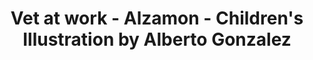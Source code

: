 ---
layout: portfolio
title: Vet at work - Alzamon - Children's Illustration by Alberto Gonzalez
categories: 
    - homepage
    - illustration
pretty_category: Illustration
pretty_title: Vet At Work
sort_number: 04
permalink: /portfolio/vet-at-work
masonryimage: /assets/images/portfolio/2016_i_veterinarianWatercolor@400w.jpg
fullsizeimage: /assets/images/portfolio/2016_i_veterinarianWatercolor@1500w.jpg
work_details:
    - Watercolor on paper, 2016
---